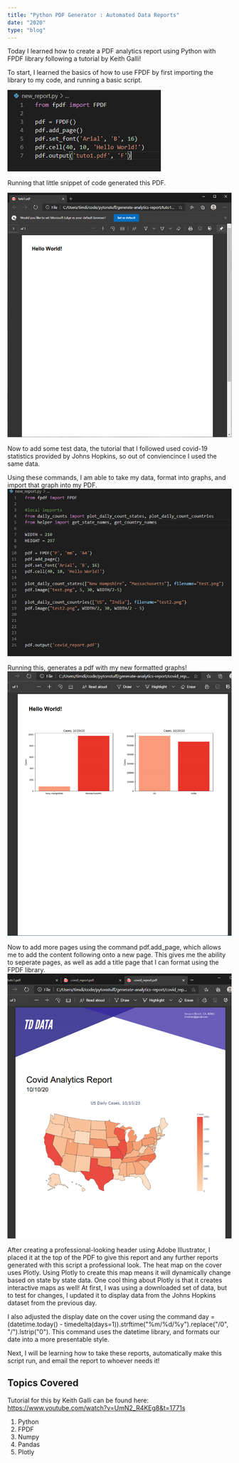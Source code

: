 ```yaml
---
title: "Python PDF Generator : Automated Data Reports"
date: "2020"
type: "blog"
---
```



Today I learned how to create a PDF analytics report using Python with FPDF library following a tutorial by Keith Galli!

To start, I learned the basics of how to use FPDF by first importing the library to my code, and running a basic script.

![Fpdf](start.png)

Running that little snippet of code generated this PDF.

![hello](hellowrld.png)

Now to add some test data, the tutorial that I followed used covid-19 statistics provided by Johns Hopkins, so out of conviencince I used the same data.

Using these commands, I am able to take my data, format into graphs, and import that graph into my PDF.
![first](firstplot.png)

Running this, generates a pdf with my new formatted graphs!
![firstplot](plot1pdf.png)

Now to add more pages using the command pdf.add_page, which allows me to add the content following onto a new page.  This gives me the ability to seperate pages, as well as add a title page that I can format using the FPDF library.
![coverpage](header2.png)

After creating a professional-looking header using Adobe Illustrator, I placed it at the top of the PDF to give this report and any further reports generated with this script a professional look. The heat map on the cover uses Plotly. Using Plotly to create this map means it will dynamically change based on state by state data. One cool thing about Plotly is that it creates interactive maps as well!
At first, I was using a downloaded set of data, but to test for changes, I updated it to display data from the Johns Hopkins dataset from the previous day. 

I also adjusted the display date on the cover using the command day = (datetime.today() - timedelta(days=1)).strftime("%m/%d/%y").replace("/0", "/").lstrip("0"). This command uses the datetime library, and formats our date into a more presentable style.

Next, I will be learning how to take these reports, automatically make this script run, and email the report to whoever needs it!

## Topics Covered
Tutorial for this by Keith Galli can be found here: https://www.youtube.com/watch?v=UmN2_R4KEg8&t=1771s
1. Python
2. FPDF
3. Numpy
4. Pandas
5. Plotly
